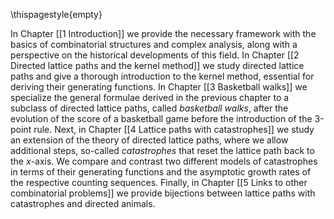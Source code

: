 \thispagestyle{empty}

In Chapter [[1 Introduction]] we provide the necessary framework with the basics of combinatorial structures and complex analysis, along with a perspective on the historical developments of this field. In Chapter [[2 Directed lattice paths and the kernel method]] we study directed lattice paths and give a thorough introduction to the kernel method, essential for deriving their generating functions. In Chapter [[3 Basketball walks]] we specialize the general formulae derived in the previous chapter to a subclass of directed lattice paths, called *basketball walks*, after the evolution of the score of a basketball game before the introduction of the 3-point rule. Next, in Chapter [[4 Lattice paths with catastrophes]] we study an extension of the theory of directed lattice paths, where we allow additional steps, so-called *catastrophes* that reset the lattice path back to the $x$-axis. We compare and contrast two different models of catastrophes in terms of their generating functions and the asymptotic growth rates of the respective counting sequences. Finally, in Chapter [[5 Links to other combinatorial problems]] we provide bijections between lattice paths with catastrophes and directed animals.

